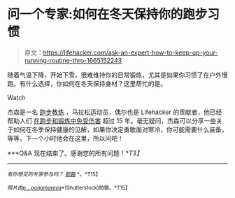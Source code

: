 # 问一个专家:如何在冬天保持你的跑步习惯

> 原文：<https://lifehacker.com/ask-an-expert-how-to-keep-up-your-running-routine-thro-1665152243>

随着气温下降，开始下雪，很难维持你的日常锻炼，尤其是如果你习惯了在户外慢跑。有什么选择，你如何在冬天保持身材？这里帮忙的是。

Watch

杰森是一名 [跑步教练](https://lifehacker.com/four-actionable-ways-to-start-improving-your-running-1646285696) ，马拉松运动员，偶尔也是 Lifehacker 的贡献者，他已经帮助人们 [在跑步和锻炼中免受伤害](http://lifehacker.com/the-biggest-mistakes-runners-of-all-levels-make-and-ho-1030501368) 超过 15 年。毫无疑问，杰森可以分享一些关于如何在冬季保持健康的见解，如果你决定勇敢面对寒冷，你可能需要什么装备，等等。下一个小时他会在这里，所以问吧！

***Q&A 现在结束了。感谢您的所有问题！**T3】*

* * *

<small>*有你想见的专家参与吗？*</small> [<small>*邮箱*</small>](mailto:andy@lifehacker.com) <small>*。*T15】</small>

<small>*照片由*</small>[<small>*p _ ponomareva*</small>](http://www.shutterstock.com/pic.mhtml?id=174169748&src=id)<small>*(Shutterstock)拍摄。*T15】</small>